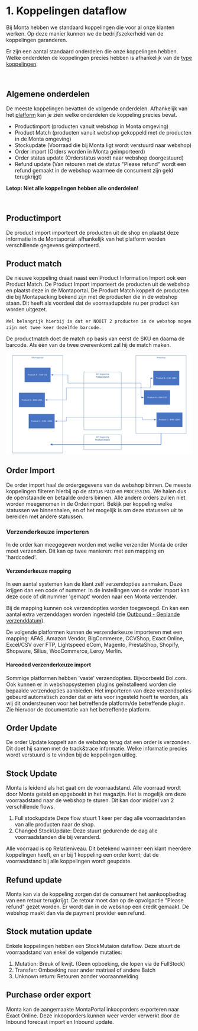 # 1. Koppelingen dataflow

Bij Monta hebben we standaard koppelingen die voor al onze klanten werken. Op deze manier kunnen we de bedrijfszekerheid van de koppelingen garanderen.

Er zijn een aantal standaard onderdelen die onze koppelingen hebben. Welke onderdelen de koppelingen precies hebben is afhankelijk van de [type koppelingen](../../../Algemene-informatie/Koppelingen/2.-Platformen).

<br>


## Algemene onderdelen

De meeste koppelingen bevatten de volgende onderdelen. Afhankelijk van het [platform](../../../Algemene-informatie/Koppelingen/2.-Platformen) kan je zien welke onderdelen de koppeling precies bevat.
- Productimport (producten vanuit webshop in Monta omgeving)
- Product Match (producten vanuit webshop gekoppeld met de producten in de Monta omgeving)
- Stockupdate (Voorraad die bij Monta ligt wordt verstuurd naar webshop)
- Order import (Orders worden in Monta geïmporteerd)
- Order status update (Orderstatus wordt naar webshop doorgestuurd)
- Refund update (Van retouren met de status "Please refund" wordt een refund gemaakt in de webshop waarmee de consument zijn geld terugkrijgt)

**Letop: Niet alle koppelingen hebben alle onderdelen!**

<br>

## Productimport

De product import importeert de producten uit de shop en plaatst deze informatie in de Montaportal.
afhankelijk van het platform worden verschillende gegevens geïmporteerd.

## Product match

De nieuwe koppeling draait naast een Product Information Import ook een Product Match.
De Product Import importeert de producten uit de webshop en plaatst deze in de
Montaportal. De Product Match koppelt de producten die bij Montapacking bekend zijn met
de producten die in de webshop staan. Dit heeft als voordeel dat de voorraadupdate nu per
product kan worden uitgezet.

`Wel belangrijk hierbij is dat er NOOIT 2 producten in de webshop mogen zijn met twee
keer dezelfde barcode. `

De productmatch doet de match op basis van eerst de SKU en daarna de barcode.
Als één van de twee overeenkomt zal hij de match maken.

![image.png](../../../Attachments/image-b936f0b9-fbb5-43b8-b946-087849ea4447.png)


## Order Import

De order import haal de ordergegevens van de webshop binnen. De meeste koppelingen filteren hierbij op de status `PAID` en `PROCESSING`. We halen dus de openstaande en betaalde orders binnen. Alle andere orders zullen niet worden meegenomen in de Orderimport. Bekijk per koppeling welke statussen we binnenhalen, en of het mogelijk is om deze statussen uit te bereiden met andere statussen.

### Verzenderkeuze importeren

In de order kan meegegeven worden met welke verzender Monta de order moet verzenden. Dit kan op twee manieren: met een mapping en 'hardcoded'.

#### Verzenderkeuze mapping

In een aantal systemen kan de klant zelf verzendopties aanmaken. Deze krijgen dan een code of nummer. In de instellingen van de order import kan deze code of dit nummer 'gemapt' worden naar een Monta verzender.

Bij de mapping kunnen ook verzendopties worden toegevoegd. En kan een aantal extra verzenddagen worden ingesteld (zie [Outbound - Geplande verzenddatum](../../../Algemene-informatie/Outbound#geplande-verzenddatum)).

De volgende platformen kunnen de verzenderkeuze importeren met een mapping: AFAS, Amazon Vendor, BigCommerce, CCVShop, Exact Online, Excel/CSV over FTP, Lightspeed eCom, Magento, PrestaShop, Shopify, Shopware, Silius, WooCommerce, Leroy Merlin.

#### Harcoded verzenderkeuze import

Sommige platformen hebben 'vaste' verzendopties. Bijvoorbeeld Bol.com. Ook kunnen er in webshopsystemen plugins geïnstalleerd worden die bepaalde verzendopties aanbieden. Het importeren van deze verzendopties gebeurd automatisch zonder dat er iets voor ingesteld hoeft te worden, als wij dit ondersteunen voor het betreffende platform/de betreffende plugin. Zie hiervoor de documentatie van het betreffende platform.

## Order Update

De order Update koppelt aan de webshop terug dat een order is verzonden. Dit doet hij samen met de track&trace informatie. Welke informatie precies wordt verstuurd is te vinden bij de koppelingen uitleg.

## Stock Update

Monta is leidend als het gaat om de voorraadstand. Alle voorraad wordt door Monta geteld en opgeboekt in het magazijn. Het is mogelijk om deze voorraadstand naar de webshop te sturen.
Dit kan door middel van 2 verschillende flows.
1. Full stockupdate
Deze flow stuurt 1 keer per dag alle voorraadstanden van alle producten naar de shop.
2. Changed StockUpdate: Deze stuurt gedurende de dag alle voorraadstanden die bij veranderd.

Alle voorraad is op Relatieniveau. Dit betekend wanneer een klant meerdere koppelingen heeft, en er bij 1 koppeling een order komt; dat de voorraadstand bij alle koppelingen wordt geupdate.

##  Refund update

Monta kan via de koppeling zorgen dat de consument het aankoopbedrag van een retour terugkrijgt. De retour moet dan op de opvolgactie "Please refund" gezet worden. Er wordt dan in de webshop een credit gemaakt. De webshop maakt dan via de payment provider een refund.

## Stock mutation update

Enkele koppelingen hebben een StockMutaion dataflow. Deze stuurt de voorraadstand van enkel de volgende mutaties:
1. Mutation: Breuk of kwijt. (Geen opboeking, die lopen via de FullStock)
1. Transfer: Omboeking naar ander matriaal of andere Batch
1. Unknown return: Retouren zonder vooraanmelding

## Purchase order export
Monta kan de aangemaakte MontaPortal inkooporders exporteren naar Exact Online.
Deze inkooporders kunnen weer verder verwerkt door de Inbound forecast import en Inbound update.


